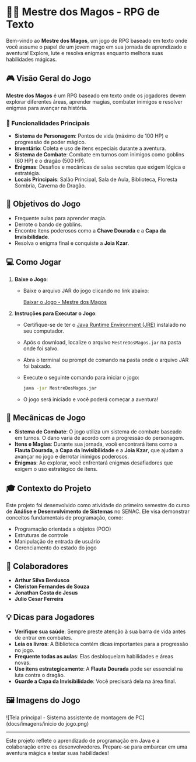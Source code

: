 # 🧙‍♂️ Mestre dos Magos - RPG de Texto

Bem-vindo ao **Mestre dos Magos**, um jogo de RPG baseado em texto onde você assume o papel de um jovem mago em sua jornada de aprendizado e aventura! Explore, lute e resolva enigmas enquanto melhora suas habilidades mágicas.

## 🎮 Visão Geral do Jogo

**Mestre dos Magos** é um RPG baseado em texto onde os jogadores devem explorar diferentes áreas, aprender magias, combater inimigos e resolver enigmas para avançar na história.

### 🌟 Funcionalidades Principais
- **Sistema de Personagem**: Pontos de vida (máximo de 100 HP) e progressão de poder mágico.
- **Inventário**: Coleta e uso de itens especiais durante a aventura.
- **Sistema de Combate**: Combate em turnos com inimigos como goblins (60 HP) e o dragão (500 HP).
- **Enigmas**: Desafios e mecânicas de salas secretas que exigem lógica e estratégia.
- **Locais Principais**: Salão Principal, Sala de Aula, Biblioteca, Floresta Sombria, Caverna do Dragão.

## 🎯 Objetivos do Jogo

- Frequente aulas para aprender magia.
- Derrote o bando de goblins.
- Encontre itens poderosos como a **Chave Dourada** e a **Capa da Invisibilidade**.
- Resolva o enigma final e conquiste a **Joia Kzar**.

## 💻 Como Jogar

1. **Baixe o Jogo**: 
   - Baixe o arquivo JAR do jogo clicando no link abaixo:

     [Baixar o Jogo - Mestre dos Magos](#)

2. **Instruções para Executar o Jogo**:
   - Certifique-se de ter o [Java Runtime Environment (JRE)](https://www.java.com/pt-BR/download/) instalado no seu computador.
   - Após o download, localize o arquivo `MestreDosMagos.jar` na pasta onde foi salvo.
   - Abra o terminal ou prompt de comando na pasta onde o arquivo JAR foi baixado.
   - Execute o seguinte comando para iniciar o jogo:

     ```bash
     java -jar MestreDosMagos.jar
     ```

   - O jogo será iniciado e você poderá começar a aventura!

## 🧩 Mecânicas de Jogo

- **Sistema de Combate**: O jogo utiliza um sistema de combate baseado em turnos. O dano varia de acordo com a progressão do personagem.
- **Itens e Magias**: Durante sua jornada, você encontrará itens como a **Flauta Dourada**, a **Capa da Invisibilidade** e a **Joia Kzar**, que ajudam a avançar no jogo e derrotar inimigos poderosos.
- **Enigmas**: Ao explorar, você enfrentará enigmas desafiadores que exigem o uso estratégico de itens.

## 🎓 Contexto do Projeto

Este projeto foi desenvolvido como atividade do primeiro semestre do curso de **Análise e Desenvolvimento de Sistemas** no SENAC. Ele visa demonstrar conceitos fundamentais de programação, como:

- Programação orientada a objetos (POO)
- Estruturas de controle
- Manipulação de entrada de usuário
- Gerenciamento do estado do jogo

## 👥 Colaboradores

- **Arthur Silva Berdusco**
- **Cleriston Fernandes de Souza**
- **Jonathan Costa de Jesus**
- **Julio Cesar Ferreira**

## 💡 Dicas para Jogadores

- **Verifique sua saúde**: Sempre preste atenção à sua barra de vida antes de entrar em combates.
- **Leia os livros**: A Biblioteca contém dicas importantes para a progressão no jogo.
- **Frequente todas as aulas**: Elas desbloqueiam habilidades e áreas novas.
- **Use itens estrategicamente**: A **Flauta Dourada** pode ser essencial na luta contra o dragão.
- **Guarde a Capa da Invisibilidade**: Você precisará dela na área final.

## 🖼️ Imagens do Jogo

![Tela principal - Sistema assistente de montagem de PC](docs/imagens/inicio do jogo.png)

---

Este projeto reflete o aprendizado de programação em Java e a colaboração entre os desenvolvedores. Prepare-se para embarcar em uma aventura mágica e testar suas habilidades!
